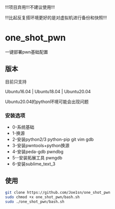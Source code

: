 !!!项目弃用!!!不建议使用!!!

!!!比起反复搭环境更好的是对虚拟机进行备份和快照!!!

# one_shot_pwn

一键部署pwn基础配置

## 版本

目前只支持

Ubuntu16.04  |  Ubuntu18.04  |  Ubuntu20.04

Ubuntu20.04的python环境可能会出现问题

### 安装选项

- 0-系统基础
- 1-换源
- 2-安装python2/3 python-pip  git vim gdb
- 3-安装pwntools+python换源
- 4-安装peda-gdb pwndbg
- 5--安装拓展工具 pwngdb
- 6-安装sublime_text_3

## 使用

```bash
git clone https://github.com/Joe1sn/one_shot_pwn
sudo chmod +x one_shot_pwn/bash.sh
sudo ./one_shot_pwn/bash.sh
```
